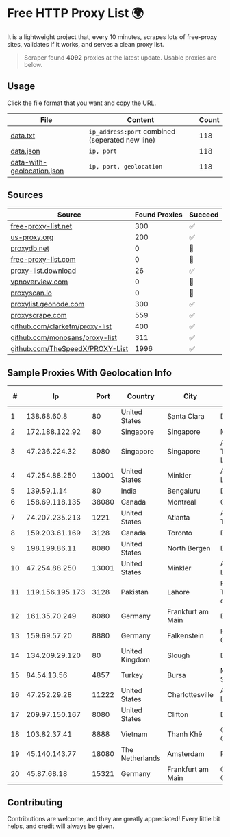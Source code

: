 
# Free HTTP Proxy List 🌍

It is a lightweight project that, every 10 minutes, scrapes lots of free-proxy sites, validates if it works, and serves a clean proxy list.


> Scraper found **4092** proxies at the latest update. Usable proxies are below.

## Usage

Click the file format that you want and copy the URL.


|File|Content|Count|
|----|-------|-----|
|[data.txt](https://raw.githubusercontent.com/themiralay/Proxy-List-World/master/data.txt)|`ip_address:port` combined (seperated new line)|118|
|[data.json](https://raw.githubusercontent.com/themiralay/Proxy-List-World/master/data.json)|`ip, port`|118|
|[data-with-geolocation.json](https://raw.githubusercontent.com/themiralay/Proxy-List-World/master/data-with-geolocation.json)|`ip, port, geolocation`|118|

## Sources

|Source|Found Proxies|Succeed|
|------|-------------|-------|
|[free-proxy-list.net](https://free-proxy-list.net)|300|✅|
|[us-proxy.org](https://www.us-proxy.org)|200|✅|
|[proxydb.net](http://proxydb.net)|0|🚫|
|[free-proxy-list.com](https://free-proxy-list.com/?page=&port=&type%5B%5D=http&type%5B%5D=https&up_time=0&search=Search)|0|🚫|
|[proxy-list.download](https://www.proxy-list.download/HTTP)|26|✅|
|[vpnoverview.com](https://vpnoverview.com/privacy/anonymous-browsing/free-proxy-servers)|0|🚫|
|[proxyscan.io](https://www.proxyscan.io)|0|🚫|
|[proxylist.geonode.com](https://proxylist.geonode.com/api/proxy-list?limit=300&page=1&sort_by=lastChecked&sort_type=desc&protocols=http,https)|300|✅|
|[proxyscrape.com](https://api.proxyscrape.com/v2/?request=displayproxies&protocol=http&timeout=10000&country=all&ssl=all&anonymity=all)|559|✅|
|[github.com/clarketm/proxy-list](https://raw.githubusercontent.com/clarketm/proxy-list/master/proxy-list-raw.txt)|400|✅|
|[github.com/monosans/proxy-list](https://raw.githubusercontent.com/monosans/proxy-list/main/proxies/http.txt)|311|✅|
|[github.com/TheSpeedX/PROXY-List](https://raw.githubusercontent.com/TheSpeedX/PROXY-List/master/http.txt)|1996|✅|


## Sample Proxies With Geolocation Info

|#|Ip|Port|Country|City|Internet Service Provider|
|-|--|----|-------|----|-------------------------|
|1|138.68.60.8|80|United States|Santa Clara|DigitalOcean, LLC|
|2|172.188.122.92|80|Singapore|Singapore|Microsoft|
|3|47.236.224.32|8080|Singapore|Singapore|Alibaba (US) Technology Co., Ltd.|
|4|47.254.88.250|13001|United States|Minkler|Alibaba Cloud LLC|
|5|139.59.1.14|80|India|Bengaluru|DIGITALOCEAN|
|6|158.69.118.135|38080|Canada|Montreal|OVH SAS|
|7|74.207.235.213|1221|United States|Atlanta|Akamai Technologies, Inc.|
|8|159.203.61.169|3128|Canada|Toronto|DigitalOcean, LLC|
|9|198.199.86.11|8080|United States|North Bergen|DigitalOcean, LLC|
|10|47.254.88.250|13001|United States|Minkler|Alibaba Cloud LLC|
|11|119.156.195.173|3128|Pakistan|Lahore|Pakistan Telecommuication company limited|
|12|161.35.70.249|8080|Germany|Frankfurt am Main|DigitalOcean, LLC|
|13|159.69.57.20|8880|Germany|Falkenstein|Hetzner Online GmbH|
|14|134.209.29.120|80|United Kingdom|Slough|DigitalOcean, LLC|
|15|84.54.13.56|4857|Turkey|Bursa|Mehmet Selim Sahin|
|16|47.252.29.28|11222|United States|Charlottesville|Alibaba Cloud LLC|
|17|209.97.150.167|8080|United States|Clifton|DigitalOcean, LLC|
|18|103.82.37.41|8888|Vietnam|Thanh Khê|Cloudfly Corporation|
|19|45.140.143.77|18080|The Netherlands|Amsterdam|RoyaleHosting BV|
|20|45.87.68.18|15321|Germany|Frankfurt am Main|Cogent Communications|



## Contributing

Contributions are welcome, and they are greatly appreciated! Every
little bit helps, and credit will always be given.

